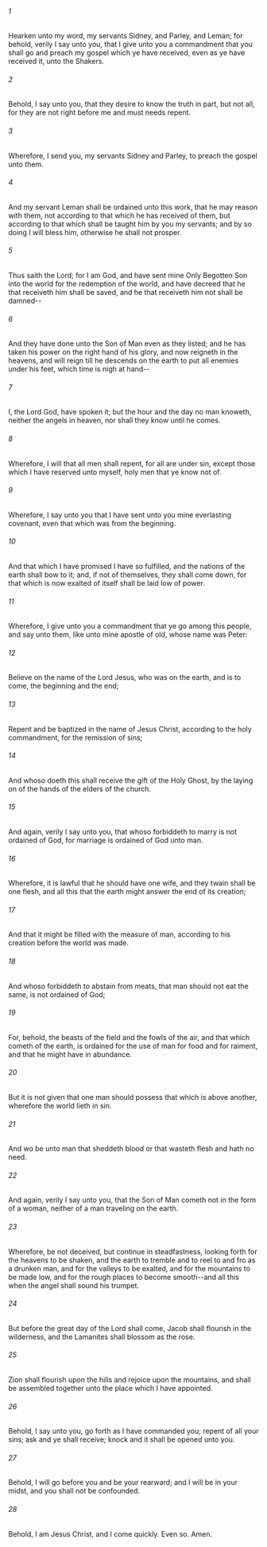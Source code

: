 ###### 1
Hearken unto my word, my servants Sidney, and Parley, and Leman; for behold, verily I say unto you, that I give unto you a commandment that you shall go and preach my gospel which ye have received, even as ye have received it, unto the Shakers.

###### 2
Behold, I say unto you, that they desire to know the truth in part, but not all, for they are not right before me and must needs repent.

###### 3
Wherefore, I send you, my servants Sidney and Parley, to preach the gospel unto them.

###### 4
And my servant Leman shall be ordained unto this work, that he may reason with them, not according to that which he has received of them, but according to that which shall be taught him by you my servants; and by so doing I will bless him, otherwise he shall not prosper.

###### 5
Thus saith the Lord; for I am God, and have sent mine Only Begotten Son into the world for the redemption of the world, and have decreed that he that receiveth him shall be saved, and he that receiveth him not shall be damned--

###### 6
And they have done unto the Son of Man even as they listed; and he has taken his power on the right hand of his glory, and now reigneth in the heavens, and will reign till he descends on the earth to put all enemies under his feet, which time is nigh at hand--

###### 7
I, the Lord God, have spoken it; but the hour and the day no man knoweth, neither the angels in heaven, nor shall they know until he comes.

###### 8
Wherefore, I will that all men shall repent, for all are under sin, except those which I have reserved unto myself, holy men that ye know not of.

###### 9
Wherefore, I say unto you that I have sent unto you mine everlasting covenant, even that which was from the beginning.

###### 10
And that which I have promised I have so fulfilled, and the nations of the earth shall bow to it; and, if not of themselves, they shall come down, for that which is now exalted of itself shall be laid low of power.

###### 11
Wherefore, I give unto you a commandment that ye go among this people, and say unto them, like unto mine apostle of old, whose name was Peter:

###### 12
Believe on the name of the Lord Jesus, who was on the earth, and is to come, the beginning and the end;

###### 13
Repent and be baptized in the name of Jesus Christ, according to the holy commandment, for the remission of sins;

###### 14
And whoso doeth this shall receive the gift of the Holy Ghost, by the laying on of the hands of the elders of the church.

###### 15
And again, verily I say unto you, that whoso forbiddeth to marry is not ordained of God, for marriage is ordained of God unto man.

###### 16
Wherefore, it is lawful that he should have one wife, and they twain shall be one flesh, and all this that the earth might answer the end of its creation;

###### 17
And that it might be filled with the measure of man, according to his creation before the world was made.

###### 18
And whoso forbiddeth to abstain from meats, that man should not eat the same, is not ordained of God;

###### 19
For, behold, the beasts of the field and the fowls of the air, and that which cometh of the earth, is ordained for the use of man for food and for raiment, and that he might have in abundance.

###### 20
But it is not given that one man should possess that which is above another, wherefore the world lieth in sin.

###### 21
And wo be unto man that sheddeth blood or that wasteth flesh and hath no need.

###### 22
And again, verily I say unto you, that the Son of Man cometh not in the form of a woman, neither of a man traveling on the earth.

###### 23
Wherefore, be not deceived, but continue in steadfastness, looking forth for the heavens to be shaken, and the earth to tremble and to reel to and fro as a drunken man, and for the valleys to be exalted, and for the mountains to be made low, and for the rough places to become smooth--and all this when the angel shall sound his trumpet.

###### 24
But before the great day of the Lord shall come, Jacob shall flourish in the wilderness, and the Lamanites shall blossom as the rose.

###### 25
Zion shall flourish upon the hills and rejoice upon the mountains, and shall be assembled together unto the place which I have appointed.

###### 26
Behold, I say unto you, go forth as I have commanded you; repent of all your sins; ask and ye shall receive; knock and it shall be opened unto you.

###### 27
Behold, I will go before you and be your rearward; and I will be in your midst, and you shall not be confounded.

###### 28
Behold, I am Jesus Christ, and I come quickly. Even so. Amen.

